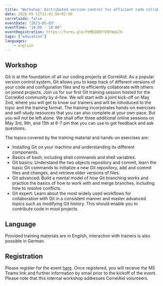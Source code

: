```yaml
---
title: "Workshop: Distributed version control for efficient code collaboration with Git"
date: 2020-05-11T22:01:56+02:00
correlaidx: false
eventDate: "2023-05-03"
eventTime: "18:00 - 19:00"
eventRegistration: https://forms.gle/PdME8QNFYENYWpG76
tags: ["education"]
languages: 
    - english
---
```


## Workshop
Git is at the foundation of all our coding projects at CorrelAid. As a popular version control system, Git allows you to keep track of different versions of your code and configuration files and to efficiently collaborate with others on joined projects. 
Join us for our first Git training session hosted for the CorrelAid community by d-fine. We will start with a joint kick-off on May 2nd, where you will get to know our trainers and will be introduced to the topic and the training format. The training incorporates hands-on exercises and self-study resources that you can also complete at your own pace. But you will not be left alone. We shall offer three additional online sessions on May 3rd, 9th, and 11th at 6-7 pm that you can use to get feedback and ask questions.

The topics covered by the training material and hands-on exercises are:

-	Installing Git on your machine and understanding its different components.
-	Basics of bash, including shell commands and shell variables.
-	Git basics: Understand the two objects repository and commit, learn the basic Git commands to initialize a new Git repository, add and commit files and changes, and retrieve older versions of files.
-	Git advanced: Build a mental model of how Git branching works and practice the basics of how to work with and merge branches, including how to resolve conflicts.
-	Git expert: Learn about the most widely used workflows for collaboration with Git in a consistent manner and master advanced topics such as modifying Git history. This should enable you to contribute code in most projects.

## Language
Provided training materials are in English, interaction with trainers is also possible in German. 

## Registration
Please register for the event [here](https://forms.gle/PdME8QNFYENYWpG76). Once registered, you will receive the MS Teams link and further information by email prior to the kickoff of the event. Please note that this internal workshop addresses CorrelAid volunteers. 
